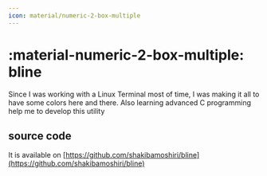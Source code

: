 ```yaml
---
icon: material/numeric-2-box-multiple
---
```


# :material-numeric-2-box-multiple: bline

Since I was working with a Linux Terminal most of time, I was making it all to
have some colors here and there. Also learning advanced C programming help me
to develop this utility


## source code

It is available on [https://github.com/shakibamoshiri/bline](https://github.com/shakibamoshiri/bline)


